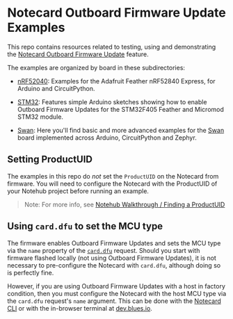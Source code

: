 # Notecard Outboard Firmware Update Examples

This repo contains resources related to testing, using and demonstrating the [Notecard Outboard Firmware Update](https://dev.blues.io/guides-and-tutorials/notecard-guides/notecard-outboard-firmware-update/) feature.

The examples are organized by board in these subdirectories:

* [nRF52040](./nrf52840/): Examples for the Adafruit Feather nRF52840 Express, for Arduino and CircuitPython.

* [STM32](./stm32/): Features simple Arduino sketches showing how to enable Outboard Firmware Updates for the STM32F405 Feather and Micromod STM32 module.

* [Swan](./swan/): Here you'll find basic and more advanced examples for the [Swan](https://blues.io/products/swan/) board implemented across Arduino, CircuitPython and Zephyr.

## Setting ProductUID

 The examples in this repo do *not* set the `ProductUID` on the Notecard from firmware. You will need to configure the Notecard with the ProductUID of your Notehub project before running an example.

> Note: For more info, see [Notehub Walkthrough / Finding a ProductUID](https://bit.ly/product-uid)

## Using `card.dfu` to set the MCU type

The firmware enables Outboard Firmware Updates and sets the MCU type via the `name` property of the [`card.dfu`](https://dev.blues.io/reference/notecard-api/card-requests/#card-dfu) request. Should you start with firmware flashed locally (not using Outboard Firmware Updates), it is not necessary to pre-configure the Notecard with `card.dfu`, although doing so is perfectly fine.

However, if you are using Outboard Firmware Updates with a host in factory condition, then you must configure the Notecard with the host MCU type via the `card.dfu` request's `name` argument. This can be done with the [Notecard CLI](https://dev.blues.io/tools-and-sdks/notecard-cli/) or with the in-browser terminal at [dev.blues.io](https://dev.blues.io).
